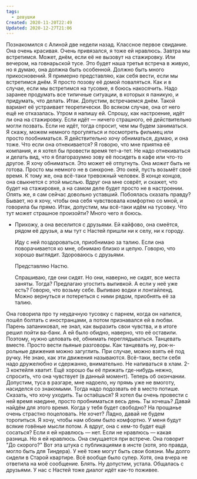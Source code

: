 ```yaml
---
tags:
  - девушки
Created: 2020-11-20T22:49
Updated: 2020-12-27T21:06
---
```

Познакомился с Алиной две недели назад. Классное первое свидание. Она очень красивая. Очень привязался, я тоже ей нравлюсь. Завтра мы встретимся. Может, днём, если её не вызовут на стажировку. Или вечером, на говнарьской тусе. Это будет наша третья встреча в живую, но я думаю, она должна быть особенной. Должно быть много прикосновений.
Я примерно представляю, как себя вести, если мы встретимся днём. Я просто позову её домой поваляться. Как и в случае, если мы встретимся на тусовке, я боюсь накосячить. Надо заранее продумать все типичные ситуации, в которых я паникую, и придумать, что делать.
Итак. Допустим, встречаемся днём. Такой вариант её устраивает теоретически. Во всяком случае, она от него ещё не отказалась. Утром я напишу ей. Спрошу, как настроение, идёт ли она на стажировку. Если идёт — ничего страшного, её действительно могли позвать.
Если не идёт, тогда спросит, чем мы будем заниматься. Я скажу, можем немного прогуляться и посмотреть фильмец или просто пообниматься. Я действительно хочу обниматься, думаю, и она тоже. Что если она отнекивается? Я говорю, что мне приятна её компания, и я хотел бы провести время тет-а-тет. Не надо отнекиваться и делать вид, что я благоразумно зову её посидеть в кафе или что-то другое. Я хочу обниматься.
Это может её отпугнуть. Она _может_ быть не готова. Просто мы немного не в синхроне. Это окей, пусть возьмёт своё время. К тому же, она всё-таки тревожный человек. В конце концов, она свыкнется с этой мыслью.
Вдруг она мне соврёт, и скажет, что будет на стажировке, а на самом деле будет просто не в настроении. Опять же, я сам сейчас довольно уставший. Побоялась сказать правду? Бывает, но я хочу, чтобы она себя чувствовала комфортно со мной, и говорила бы прямо.
Итак, допустим, мы всё-таки идём на тусовку. Что тут может страшное произойти? Много чего я боюсь.
- Прихожу, а она веселится с друзьями. Ей кайфово, она смеётся, рядом её друзья, а мы тут с Настей пришли ни к селу, ни к городу.
    
    Иду с ней поздороваться, приобнимаю за талию. Если она поворачивается ко мне, обнимаю близко и целую. Говорю, что хорошо выглядит. Здороваюсь с друзьями.
    
    Представляю Настю.
    
    Спрашиваю, где они сидят. Но они, наверно, не сидят, все места заняты. Тогда? Предлагаю угостить выпивкой. А если у неё уже есть? Говорю, что возьму себе. Выпиваю водки и лонгайленд. Можно вернуться и потереться с ними рядом, приобнять её за талию.
    
Она говорила про ту неудачную тусовку с парнем, когда он напился, пошёл болтать с иностранцами, а потом признавался ей в любви. Парень запаниковал, не знал, как выразить свои чувства, и в итоге решил пойти ва-банк. А ей было обидно, наверно, что её оставили. Поэтому, нужно целовать её, обнимать переглядываться. Танцевать вместе. Просто вести пьяные разговоры.
Как танцевать ну, рок-н-рольные движения можно загуглить. При случае, можно взять её под ручку. Не знаю, как эти движения называются.
Всё-таки, вести себя надо дружелюбно и сдержанно, внимательно. Не напиваться в хлам. 2-3 коктейля хватит.
Ещё хорошо бы её прижать где-нибудь нежно, спросить, что она чувствует (в данный момент).
Теперь об окончании. Допустим, туса в разгаре, мне надоело, ну прямь уже не вмоготу, насиделся со знакомыми. Тогда надо подозвать её в место потише. Сказать, что хочу уходить. Ты остаёшься? Я хотел бы очень провести с ней время наедине, просто пробниматься весь день. Ты хочешь? Давай найдём для этого время. Когда у тебя будет свободно? На прощанье очень страстно поцеловать. Не хочет? Ладно, давай не будем торопиться. Я хочу, чтобы нам обоим было комфортно.
У меня будут всякие говёные мысли потом. А вдруг, она с кем-то будет ещё сосаться? Если я ей нравлюсь — нет. Если не нравлюсь — какая разница.
Но я ей нравлюсь. Она смущается при встрече. Она говорит "До скорого?" Вот эта штука с публикациями в инсте (хотя, это правда, могло быть для Тиндера). У неё тоже могут быть свои боязни. Мы долго сидели в Старой квартире. Всё вообще было супер.
Хотя, она вчера не ответила на моё сообщение. Блять. Ну допустим, устала. Общалась с друзьями. У нас с Настей тоже диалог идёт как-то поживее.